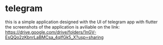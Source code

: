 # telegram

this is a simple application designed with the UI of telegram app with flutter
the screenshots of the application is aviliable on the link:
https://drive.google.com/drive/folders/1nGV-EsQQo2zKbnrLaBMCsa_4qlfGk5_X?usp=sharing
